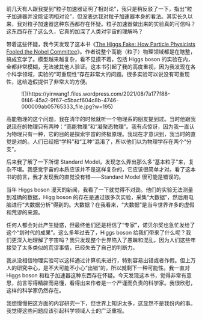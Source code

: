 前几天有人跟我提到“粒子加速器证明了相对论”，我只是稍反驳了一下，指出“粒子加速器并没能证明相对论”，但没表达我对粒子加速器本身的看法。其实长久以来，我对粒子加速器这种东西都存在怀疑。粒子加速器做出来的实验真的可信吗？这东西存在了这么久，它真的加深了人类对宇宙的理解吗？

带着这些怀疑，我今天发现了这本书《[The Higgs Fake: How Particle Physicists Fooled the Nobel Committee](https://www.amazon.com/Higgs-Fake-Particle-Physicists-Committee/dp/1492176249)》。作者说整个高能（粒子）物理领域都是在瞎整，搞成玄学了。模型越来越复杂，看不见摸不着，包括 Higgs boson 的实验在内，全都非常模糊，无法被其他人验证。这本书引起了我的高度重视，因为我发现在各个科学领域，实验的“可重现性”存在非常大的问题。很多实验可以说没有可重现性，这给造假提供了非常大的方便。

<div class="wp-block-image">

<figure class="aligncenter size-medium">![](https://yinwang1.files.wordpress.com/2021/08/7a177f88-6f46-45a2-9f67-c5bacf604c8b-4746-000009ab05765333_file.jpg?w=195)</figure>

</div>

高能物理的这个问题，我在清华的时候就听一个物理系的朋友提到过。当时他跟我说现在的物理只有两种：“高能物理”和“凝聚态物理”。我有点惊讶，因为我一直认为物理只有一种，它的目的是探索宇宙的终极原理。我现在才意识到，我当时的直觉是对的。人们已经把“学科”和“工种”混淆了，所以他们以为物理学存在两个“分支”。

后来我了解了一下所谓 Standard Model，发现怎么弄出那么多“基本粒子”来，复杂不堪。我感觉宇宙的本质应该并不是这样复杂的，它应该很简单才对。看了这本书的前言，我才发现我的直觉没有错——Standard Model 很可能是错误的。

当年 Higgs boson 漫天的新闻，我看了一下就觉得不对劲。他们的实验无法测量到准确的数据，Higg boson 的存在是通过很多次实验，采集“大数据”，然后用电脑进行“大数据分析”得到的。大数据？在我看来，“大数据”是当今世界许多的虚假和荒谬的来源。

任何人都会对此产生疑惑，但最终他们还是相信了“专家”，诺贝尔奖也急忙发给了这个“划时代的成果”。这么多年过去了，Higgs boson 给我们带来了什么呢？我们更深入地理解了宇宙吗？我只发现整个世界陷入了愚昧和混乱，因为人们这些年接受了太多类似的荒谬事情，已经失去了自己的判断力。

我从没相信物理实验可以这样通过计算机来进行，特别容易出错或者作假。但上万人的研究中心，是不大可能不小心“出错”的，所以就剩下一种可能性。我一直对 Higgs boson 和粒子加速器这种东西存在怀疑。今天发现这本书，觉得非常有意思，前言写得精辟而易懂，看得出来作者是一个严谨而负责的科学家。我很欣慰，这样的科学家仍然存在。

我想慢慢把这方面的内容研究一下，但世界上知识太多，这显然不是我份内的事。我觉得这些问题应该引起科学领域人士的广泛重视。
